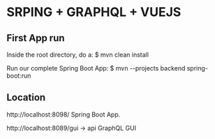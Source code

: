 
# SRPING + GRAPHQL + VUEJS

## First App run

Inside the root directory, do a: 
$ mvn clean install

Run our complete Spring Boot App:
$ mvn --projects backend spring-boot:run

## Location
http://localhost:8098/ Spring Boot App.

http://localhost:8089/gui -> api GraphQL GUI
